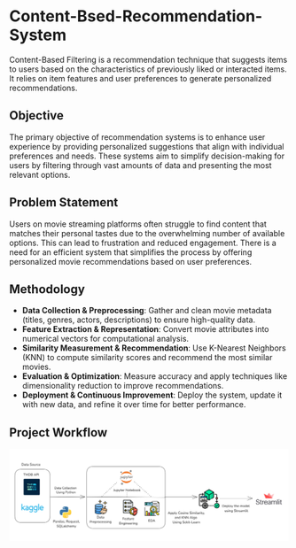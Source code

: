 # Content-Bsed-Recommendation-System
Content-Based Filtering is a recommendation technique that suggests items to users based on 
the characteristics of previously liked or interacted items. It relies on item features and user 
preferences to generate personalized recommendations. 

## Objective
The primary objective of recommendation systems is to enhance user experience by 
providing personalized suggestions that align with individual preferences and needs. These 
systems aim to simplify decision-making for users by filtering through vast amounts of data 
and presenting the most relevant options. 

## Problem Statement
Users on movie streaming platforms often struggle to find content that matches their personal 
tastes due to the overwhelming number of available options. This can lead to frustration and 
reduced engagement. There is a need for an efficient system that simplifies the process by 
offering personalized movie recommendations based on user preferences. 

## Methodology
- **Data Collection & Preprocessing**: Gather and clean movie metadata (titles, genres, actors, descriptions) to  ensure high-quality data. 
- **Feature Extraction & Representation**: Convert movie attributes into numerical vectors for computational analysis. 
- **Similarity Measurement & Recommendation**: Use K-Nearest Neighbors (KNN) to compute similarity scores and recommend the most similar movies. 
- **Evaluation & Optimization**: Measure accuracy and apply techniques like dimensionality reduction to improve recommendations. 
- **Deployment & Continuous Improvement**: Deploy the system, update it with new data, and refine it over time for better performance. 


## Project Workflow
![](https://github.com/Shandeep-Raula/Content-Bsed-Recommendation-System/blob/main/Worflow.png)
